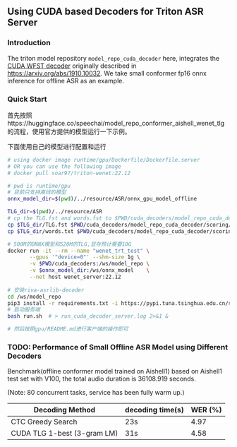 ## Using CUDA based Decoders for Triton ASR Server
### Introduction
The triton model repository `model_repo_cuda_decoder` here, integrates the [CUDA WFST decoder](https://github.com/nvidia-riva/riva-asrlib-decoder) originally described in https://arxiv.org/abs/1910.10032. We take small conformer fp16 onnx inference for offline ASR as an example.

### Quick Start

首先按照https://huggingface.co/speechai/model_repo_conformer_aishell_wenet_tlg 的流程，使用官方提供的模型运行一下示例。

下面使用自己的模型进行配置和运行

```sh
# using docker image runtime/gpu/Dockerfile/Dockerfile.server
# OR you can use the following image
# docker pull soar97/triton-wenet:22.12

# pwd is runtime/gpu
# 目前只支持离线的模型
onnx_model_dir=$(pwd)/../resource/ASR/onnx_gpu_model_offline

TLG_dir=$(pwd)/../resource/ASR
# cp the TLG.fst and words.fst to $PWD/cuda_decoders/model_repo_cuda_decoder/scoring
cp $TLG_dir/TLG.fst $PWD/cuda_decoders/model_repo_cuda_decoder/scoring/1/lang/
cp $TLG_dir/words.txt $PWD/cuda_decoders/model_repo_cuda_decoder/scoring/1/lang/

# 500M的ONNX模型和520M的TLG,显存预计需要10G
docker run -it --rm --name "wenet_trt_test" \
       --gpus '"device=0"' --shm-size 1g \
       -v $PWD/cuda_decoders:/ws/model_repo \
       -v $onnx_model_dir:/ws/onnx_model    \
       --net host wenet_server:22.12  
    
# 安装riva-asrlib-decoder
cd /ws/model_repo
pip3 install -r requirements.txt -i https://pypi.tuna.tsinghua.edu.cn/simple
# 启动服务端
bash run.sh  # > run_cuda_decoder_server.log 2>&1 &

# 然后按照gpu/README.md进行客户端的操作即可
```

### TODO: Performance of Small Offline ASR Model using Different Decoders

Benchmark(offline conformer model trained on Aishell1) based on Aishell1 test set with V100, the total audio duration is 36108.919 seconds.

(Note: 80 concurrent tasks, service has been fully warm up.)

|Decoding Method | decoding time(s) | WER (%) |
|----------|--------------------|-------------|
| CTC Greedy Search             | 23s | 4.97  |
| CUDA TLG 1-best (3-gram LM)   | 31s | 4.58  |
